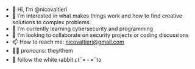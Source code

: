 - 👋 Hi, I’m @nicovaltieri
- 👀 I’m interested in what makes things work and how to find creative solutions to complex problems.  
- 📙 I’m currently learning cybersecurity and programming
- 🤝 I’m looking to collaborate on security projects or coding discussions
- 📫 How to reach me: nicovaltieri@gmail.com
- 🏳️‍🌈 pronouns: they/them
- 🐇 follow the white rabbit ૮꒰˶• ༝ •˶꒱ა 

<!---
nicovaltieri/nicovaltieri is a ✨ special ✨ repository because its `README.md` (this file) appears on your GitHub profile.
You can click the Preview link to take a look at your changes.
--->
